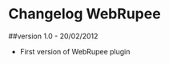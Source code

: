 Changelog WebRupee
==================

##version 1.0 - 20/02/2012

* First version of WebRupee plugin